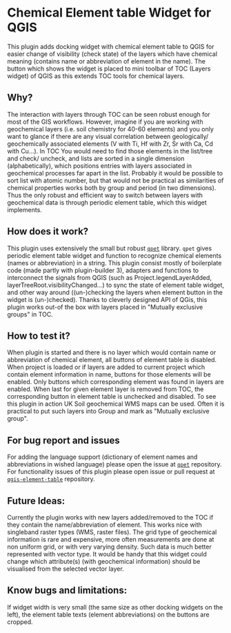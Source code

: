 # Chemical Element table Widget for QGIS

This plugin adds docking widget with chemical element table to QGIS for easier change of visibility (check state) of the layers which have chemical meaning (contains name or abbreviation of element in the name).
The button which shows the widget is placed to mini toolbar of TOC (Layers widget) of QGIS as this extends TOC tools for chemical layers.

## Why?

The interaction with layers through TOC can be seen robust enough for most of the GIS workflows.
However, imagine if you are working with geochemical layers (i.e. soil chemistry for 40-60 elements) and you only want to glance if there are any visual correlation between geologically/ geochemically associated elements (V with Ti, Hf with Zr, Sr with Ca, Cd with Cu...).
In TOC You would need to find those elements in the list/tree and check/ uncheck, and lists are sorted in a single dimension (alphabetically), which positions entries with layers associated in geochemical processes far apart in the list.
Probably it would be possible to sort list with atomic number, but that would not be practical as similarities of chemical properties works both by group and period (in two dimensions).
Thus the only robust and efficient way to switch between layers with geochemical data is through periodic element table, which this widget implements.

## How does it work?

This plugin uses extensively the small but robust [`qpet`](https://github.com/sem-geologist/qpet) library.
`qpet` gives periodic element table widget and function to recognize chemical elements (names or abbreviation) in a string.
This plugin consist mostly of boilerplate code (made partly with plugin-builder 3), adapters and functions to interconnect the signals from QGIS (such as Project.legendLayerAdded, layerTreeRoot.visibilityChanged...)
to sync the state of element table widget, and other way around ((un-)checking the layers when element button in the widget is (un-)checked).
Thanks to cleverly designed API of QGis, this plugin works out-of the box with layers placed in "Mutually exclusive groups" in TOC.

## How to test it?

When plugin is started and there is no layer which would contain name or abbreviation of chemical element, all buttons of element table is disabled. When project is loaded or if layers are added to current project which contain element information in name, buttons for those elements will be enabled. Only buttons which corresponding element was found in layers are enabled.
When last for given element layer is removed from TOC, the corresponding button in element table is unchecked and disabled.
To see this plugin in action UK Soil geochemical WMS maps can be used. Often it is practical to put such layers into Group and mark as "Mutually exclusive group".

## For bug report and issues
For adding the language support (dictionary of element names and abbreviations in wished language) please open the issue at [`qpet`](https://github.com/sem-geologist/qpet) repository.
For functionality issues of this plugin please open issue or pull request at [`qgis-element-table`](https://github.com/sem-geologist/qgis-element-table) repository.

## Future Ideas:
Currently the plugin works with new layers added/removed to the TOC if they contain the name/abbreviation of element.
This works nice with singleband raster types (WMS, raster files).
The grid type of geochemical information is rare and expensive, more often measurements are done at non uniform grid, or with very varying density.
Such data is much better represented with vector type.
It would be handy that this widget could change which attribute(s) (with geochemical information) should be visualised from the selected vector layer.

## Know bugs and limitations:
If widget width is very small (the same size as other docking widgets on the left), the element table texts (element abbreviations) on the buttons are cropped.
